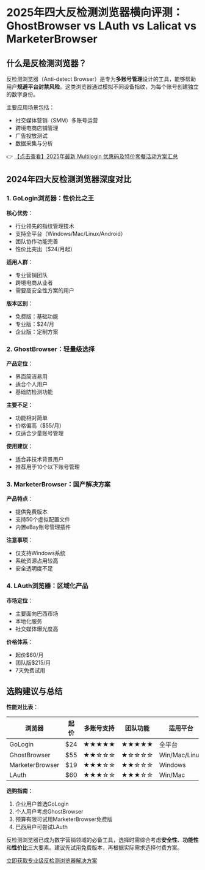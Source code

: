 # 2025年四大反检测浏览器横向评测：GhostBrowser vs LAuth vs Lalicat vs MarketerBrowser

## 什么是反检测浏览器？

反检测浏览器（Anti-detect Browser）是专为**多账号管理**设计的工具，能够帮助用户**规避平台封禁风险**。这类浏览器通过模拟不同设备指纹，为每个账号创建独立的数字身份。

主要应用场景包括：
- 社交媒体营销（SMM）多账号运营
- 跨境电商店铺管理
- 广告投放测试
- 数据采集与分析

👉 [【点击查看】2025年最新 Multilogin 优惠码及特价套餐活动方案汇总](https://bit.ly/multIlogin)

## 2024年四大反检测浏览器深度对比

### 1. GoLogin浏览器：性价比之王

**核心优势**：
- 行业领先的指纹管理技术
- 支持全平台（Windows/Mac/Linux/Android）
- 团队协作功能完善
- 性价比突出（$24/月起）

**适用人群**：
- 专业营销团队
- 跨境电商从业者
- 需要高安全性方案的用户

**版本区别**：
- 免费版：基础功能
- 专业版：$24/月
- 企业版：定制方案

### 2. GhostBrowser：轻量级选择

**产品定位**：
- 界面简洁易用
- 适合个人用户
- 基础防检测功能

**主要不足**：
- 功能相对简单
- 价格偏高（$55/月）
- 仅适合少量账号管理

**使用建议**：
- 适合非技术背景用户
- 推荐用于10个以下账号管理

### 3. MarketerBrowser：国产解决方案

**产品特点**：
- 提供免费版本
- 支持50个虚拟配置文件
- 内置eBay账号管理插件

**注意事项**：
- 仅支持Windows系统
- 系统资源占用较高
- 安全透明度不足

### 4. LAuth浏览器：区域化产品

**市场定位**：
- 主要面向巴西市场
- 本地化服务
- 社交媒体曝光度高

**价格体系**：
- 起价$60/月
- 团队版$215/月
- 7天免费试用

## 选购建议与总结

**性能对比表**：

| 浏览器        | 起价   | 多账号支持 | 团队功能 | 适用平台       |
|---------------|--------|------------|----------|----------------|
| GoLogin       | $24    | ★★★★★     | ★★★★★   | 全平台         |
| GhostBrowser  | $55    | ★★☆☆☆     | ★☆☆☆☆   | Win/Mac/Linux  |
| MarketerBrowser | $19   | ★★★☆☆     | ★★☆☆☆   | Windows        |
| LAuth         | $60    | ★★★☆☆     | ★★★☆☆   | Win/Mac        |

**选购指南**：
1. 企业用户首选GoLogin
2. 个人用户考虑GhostBrowser
3. 预算有限可试用MarketerBrowser免费版
4. 巴西用户可尝试LAuth

反检测浏览器已成为数字营销领域的必备工具，选择时需综合考虑**安全性**、**功能性**和**性价比**三大要素。建议先试用免费版本，再根据实际需求选择付费方案。

[立即获取专业级反检测浏览器解决方案](https://bit.ly/multIlogin)